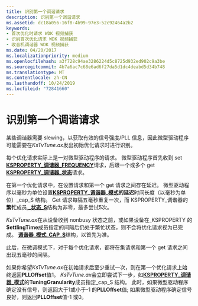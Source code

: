 ```yaml
---
title: 识别第一个调谐请求
description: 识别第一个调谐请求
ms.assetid: dc18a056-16f8-4b99-97e3-52c92464a2b2
keywords:
- 首次优化时请求 WDK 视频捕获
- 识别首次优化请求 WDK 视频捕获
- 收音机调谐器 WDK 视频捕获
ms.date: 04/20/2017
ms.localizationpriority: medium
ms.openlocfilehash: a3f728c94ae3286224d5c8725d932ed902c9a3be
ms.sourcegitcommit: 4b7a6ac7c68e6ad6f27da5d1dc4deabd5d34b748
ms.translationtype: MT
ms.contentlocale: zh-CN
ms.lasthandoff: 10/24/2019
ms.locfileid: "72841660"
---
```

# <a name="recognizing-the-first-tuning-request"></a>识别第一个调谐请求


某些调谐器需要 slewing，以获取有效的信号强度/PLL 信息，因此微型驱动程序可能需要在*KsTvTune.ax*发出初始优化请求时进行识别。

每个优化请求实际上是一对微型驱动程序的请求。 微型驱动程序首先收到 set [**KSPROPERTY\_调谐器\_FREQUENCY**](https://docs.microsoft.com/windows-hardware/drivers/stream/ksproperty-tuner-frequency)请求，后跟一个或多个 get [**KSPROPERTY\_调谐器\_状态**](https://docs.microsoft.com/windows-hardware/drivers/stream/ksproperty-tuner-status)请求。

在第一个优化请求中，在设置请求和第一个 get 请求之间存在延迟。 微型驱动程序以毫秒为单位设置[**KSPROPERTY\_调谐器\_模式**](https://docs.microsoft.com/windows-hardware/drivers/ddi/ksmedia/ns-ksmedia-ksproperty_tuner_mode_caps_s)**的延迟**时间长度（以毫秒为单位）\_cap\_S 结构。 Get 请求每隔五毫秒重复一次，而 KSPROPERTY\_调谐器的**繁忙**成员[ **\_状态\_S**](https://docs.microsoft.com/windows-hardware/drivers/ddi/ksmedia/ns-ksmedia-ksproperty_tuner_status_s)结构为非零，最多尝试5次。

*KsTvTune.ax*在从设备收到 nonbusy 状态之前，或如果设备在\_KSPROPERTY 的**SettlingTime**成员指定的间隔后仍处于繁忙状态，则不会将优化请求视为已完成。 [**调谐器\_模式\_CAP\_S**](https://docs.microsoft.com/windows-hardware/drivers/ddi/ksmedia/ns-ksmedia-ksproperty_tuner_mode_caps_s)结构，以首先为准。

此后，在微调模式下，对于每个优化请求，都将在集请求和第一个 get 请求之间出现五毫秒的间隔。

如果你希望*KsTvTune.ax*在初始请求后至少重试一次，则在第一个优化请求上始终返回**PLLOffset**值1。 *KsTvTune.ax*会立即尝试下一步，如[**KSPROPERTY\_调谐器\_模式**](https://docs.microsoft.com/windows-hardware/drivers/ddi/ksmedia/ns-ksmedia-ksproperty_tuner_mode_caps_s)的**TuningGranularity**成员指定\_cap\_S 结构。 此时，如果微型驱动程序确定没有信号，则返回大于1或小于-1 的**PLLOffset**值; 如果微型驱动程序确定信号良好，则返回**PLLOffset**值-1 或0。

 

 




